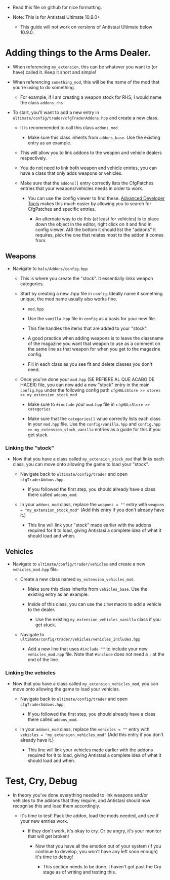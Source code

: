 - Read this file on github for nice formatting.

- Note: This is for Antistasi Ultimate 10.9.0+

    - This guide will not work on versions of Antistasi Ultimate below 10.9.0.
    
# Adding things to the Arms Dealer.

- When referencing `my_extension`, this can be whatever you want to (or have) called it. Keep it short and simple!

- When referencing `something_mod`, this will be the name of the mod that you're using to do something.

    - For example, if I am creating a weapon stock for RHS, I would name the class `addons_rhs`

- To start, you'll want to add a new entry in `ultimate/config/trader/cfgTraderAddons.hpp` and create a new class.

    - It is recommended to call this class `addons_mod`.

        - Make sure this class inherits from `addons_base`. Use the existing entry as an example.

    - This will allow you to link addons to the weapon and vehicle dealers respectively.

    - You do not need to link both weapon and vehicle entries, you can have a class that only adds weapons or vehicles.

    - Make sure that the `addons[]` entry correctly lists the CfgPatches entries that your weapons/vehicles needs in order to work.

        - You can use the config viewer to find these. [Advanced Developer Tools](https://steamcommunity.com/sharedfiles/filedetails/?id=2369477168) makes this much easier by allowing you to search for CfgPatches and specific entries.

            - An alternate way to do this (at least for vehicles) is to place down the object in the editor, right click on it and find in config viewer. At8 the bottom it should list the "addons" it requires, pick the one that relates most to the addon it comes from.

## Weapons

- Navigate to `hals/Addons/config.hpp`

    - This is where you create the "stock". It essentially links weapon categories.

    - Start by creating a new .hpp file in `config`. Ideally name it something unique, the mod name usually also works fine.

        - `mod.hpp`

        - Use the `vanilla.hpp` file in `config` as a basis for your new file.

        - This file handles the items that are added to your "stock".

        - A good practice when adding weapons is to leave the classname of the magazine you want that weapon to use as a comment on the same line as that weapon for when you get to the magazine config.

        - Fill in each class as you see fit and delete classes you don't need.



    - Once you've done your `mod.hpp` (SE REFIERE AL QUE ACABO DE HACER) file, you can now add a new "stock" entry in the main `config.hpp` under the following config path `cfgHALsStore >> stores >> my_extension_stock_mod`

        - Make sure to `#include` your `mod.hpp` file in `cfgHALsStore >> categories`

        - Make sure that the `categories[]` value correctly lists each class in your `mod.hpp` file. Use the `config/vanilla.hpp` and `config.hpp >> my_extension_stock_vanilla` entries as a guide for this if you get stuck.

### Linking the "stock"

- Now that you have a class called `my_extension_stock_mod` that links each class, you can move onto allowing the game to load your "stock".

    - Navigate back to `ultimate/config/trader` and open `cfgTraderAddons.hpp`.

        - If you followed the first step, you should already have a class there called `addons_mod`.

    - In your `addons_mod` class, replace the `weapons = ""` entry with `weapons = "my_extension_stock_mod"` (Add this entry if you don't already have it.)
    
        - This line will link your "stock" made earlier with the addons required for it to load, giving Antistasi a complete idea of what it should load and when.

## Vehicles

- Navigate to `ultimate/config/trader/vehicles` and create a new `vehicles_mod.hpp` file. 

    - Create a new class named `my_extension_vehicles_mod`.

        - Make sure this class inherits from `vehicles_base`. Use the existing entry as an example.

        - Inside of this class, you can use the `ITEM` macro to add a vehicle to the dealer.

            - Use the existing `my_extension_vehicles_vanilla` class if you get stuck.

    - Navigate to `ultimate/config/trader/vehicles/vehicles_includes.hpp`

        - Add a new line that uses `#include ""` to include your new `vehicles_mod.hpp` file. Note that `#include` does not need a `;` at the end of the line.

### Linking the vehicles

- Now that you have a class called `my_extension_vehicles_mod`, you can move onto allowing the game to load your vehicles.

    - Navigate back to `ultimate/config/trader` and open `cfgTraderAddons.hpp`.

        - If you followed the first step, you should already have a class there called `addons_mod`.

    - In your `addons_mod` class, replace the `vehicles = ""` entry with `vehicles = "my_extension_vehicles_mod"` (Add this entry if you don't already have it.)
    
        - This line will link your vehicles made earlier with the addons required for it to load, giving Antistasi a complete idea of what it should load and when.

# Test, Cry, Debug

- In theory you've done everything needed to link weapons and/or vehicles to the addons that they require, and Antistasi should now recognise this and load them accordingly.

    - It's time to test! Pack the addon, load the mods needed, and see if your new entries work.

        - If they don't work, it's okay to cry. Or be angry, it's your monitor that will get broken!

            - Now that you have all the emotion out of your system (if you continue to develop, you won't have any left soon enough) it's time to debug!

                - This section needs to be done. I haven't got past the Cry stage as of writing and testing this.